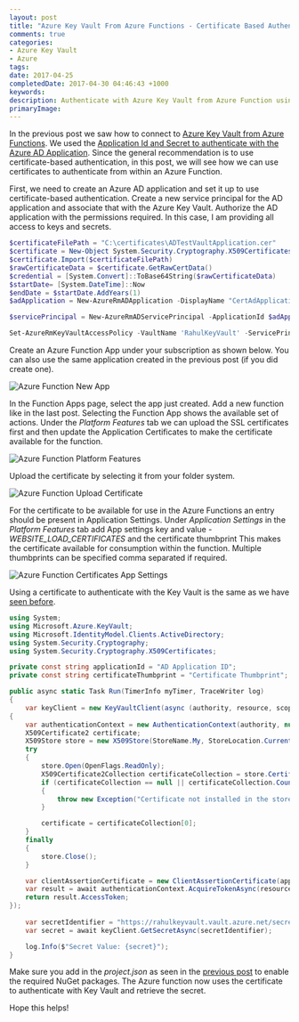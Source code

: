 ```yaml
---
layout: post
title: "Azure Key Vault From Azure Functions - Certificate Based Authentication"
comments: true
categories: 
- Azure Key Vault
- Azure
tags: 
date: 2017-04-25
completedDate: 2017-04-30 04:46:43 +1000
keywords: 
description: Authenticate with Azure Key Vault from Azure Function using Certificates
primaryImage: 
---
```


In the previous post we saw how to connect to [Azure Key Vault from Azure Functions](/blog/azure-key-vault-from-azure-functions/). We used the [Application Id and Secret to authenticate with the Azure AD Application](http://www.rahulpnath.com/blog/authenticating-a-client-application-with-azure-key-vault/). Since the general recommendation is to use certificate-based authentication, in this post, we will see how we can use certificates to authenticate from within an Azure Function. 

First, we need to create an Azure AD application and set it up to use certificate-based authentication. Create a new service principal for the AD application and associate that with the Azure Key Vault. Authorize the AD application with the permissions required. In this case, I am providing all access to keys and secrets.

``` powershell
$certificateFilePath = "C:\certificates\ADTestVaultApplication.cer"
$certificate = New-Object System.Security.Cryptography.X509Certificates.X509Certificate2
$certificate.Import($certificateFilePath)
$rawCertificateData = $certificate.GetRawCertData()
$credential = [System.Convert]::ToBase64String($rawCertificateData)
$startDate= [System.DateTime]::Now
$endDate = $startDate.AddYears(1)
$adApplication = New-AzureRmADApplication -DisplayName "CertAdApplication" -HomePage  "http://www.test.com" -IdentifierUris "http://www.test.com" -CertValue $credential  -StartDate $startDate -EndDate $endDate

$servicePrincipal = New-AzureRmADServicePrincipal -ApplicationId $adApplication.ApplicationId

Set-AzureRmKeyVaultAccessPolicy -VaultName 'RahulKeyVault' -ServicePrincipalName $servicePrincipal.ServicePrincipalNames[0] -PermissionsToSecrets all -PermissionToKeys all 
```

Create an Azure Function App under your subscription as shown below. You can also use the same application created in the previous post (if you did create one).

<img src="{{site.images_root}}/azureFunction_newFunctionApp.png" alt="Azure Function New App" class="center" />

In the Function Apps page, select the app just created. Add a new function like in the last post. Selecting the Function App shows the available set of actions. Under the *Platform Features* tab we can upload the SSL certificates first and then update the Application Certificates to make the certificate available for the function.

<img src="{{site.images_root}}/azureFunction_PlatformFeatures.png" alt="Azure Function Platform Features" class="center" />

Upload the certificate by selecting it from your folder system.

<img src="{{site.images_root}}/azureFunction_addCertificate.png" alt="Azure Function Upload Certificate" class="center" />

For the certificate to be available for use in the Azure Functions an entry should be present in Application Settings. Under *Application Settings* in the *Platform Features* tab add App settings key and value - *WEBSITE_LOAD_CERTIFICATES* and the certificate thumbprint This makes the certificate available for consumption within the function. Multiple thumbprints can be specified comma separated if required.

<img src="{{site.images_root}}/azureFunction_AppSetting.png" alt="Azure Function Certificates App Settings" class="center" />


Using a certificate to authenticate with the Key Vault is the same as we have [seen before](http://www.rahulpnath.com/blog/authenticating-a-client-application-with-azure-key-vault/).

``` csharp
using System;
using Microsoft.Azure.KeyVault;
using Microsoft.IdentityModel.Clients.ActiveDirectory;
using System.Security.Cryptography;
using System.Security.Cryptography.X509Certificates;

private const string applicationId = "AD Application ID";
private const string certificateThumbprint = "Certificate Thumbprint";

public async static Task Run(TimerInfo myTimer, TraceWriter log)
{
    var keyClient = new KeyVaultClient(async (authority, resource, scope) =>
{
    var authenticationContext = new AuthenticationContext(authority, null);
    X509Certificate2 certificate;
    X509Store store = new X509Store(StoreName.My, StoreLocation.CurrentUser);
    try
    {
        store.Open(OpenFlags.ReadOnly);
        X509Certificate2Collection certificateCollection = store.Certificates.Find(X509FindType.FindByThumbprint, certificateThumbprint, false);
        if (certificateCollection == null || certificateCollection.Count == 0)
        {
            throw new Exception("Certificate not installed in the store");
        }

        certificate = certificateCollection[0];
    }
    finally
    {
        store.Close();
    }

    var clientAssertionCertificate = new ClientAssertionCertificate(applicationId, certificate);
    var result = await authenticationContext.AcquireTokenAsync(resource, clientAssertionCertificate);
    return result.AccessToken;
});
    
    var secretIdentifier = "https://rahulkeyvault.vault.azure.net/secrets/mySecretName";
    var secret = await keyClient.GetSecretAsync(secretIdentifier);

    log.Info($"Secret Value: {secret}"); 
}
```

Make sure you add in the *project.json* as seen in the [previous post](/blog/azure-key-vault-from-azure-functions/) to enable the required NuGet packages. The Azure function now uses the certificate to authenticate with Key Vault and retrieve the secret.

Hope this helps!